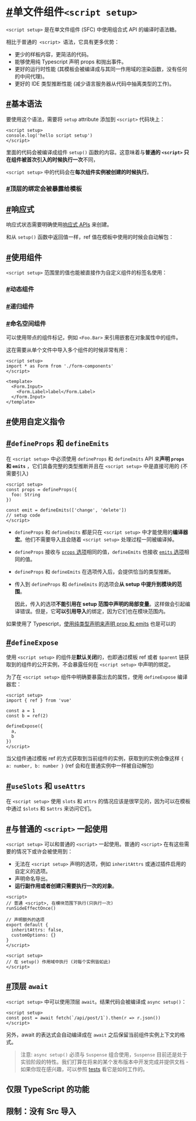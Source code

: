 # [#](https://v3.cn.vuejs.org/api/sfc-script-setup.html#单文件组件-script-setup)单文件组件`<script setup>`

`<script setup>` 是在单文件组件 (SFC) 中使用组合式 API 的编译时语法糖。

相比于普通的` <script> `语法，它具有更多优势：

- 更少的样板内容，更简洁的代码。
- 能够使用纯 Typescript 声明 props 和抛出事件。
- 更好的运行时性能 (其模板会被编译成与其同一作用域的渲染函数，没有任何的中间代理)。
- 更好的 IDE 类型推断性能 (减少语言服务器从代码中抽离类型的工作)。



## [#](https://v3.cn.vuejs.org/api/sfc-script-setup.html#基本语法)基本语法

要使用这个语法，需要将 `setup` attribute 添加到 `<script>` 代码块上：

```vue
<script setup>
console.log('hello script setup')
</script>
```

里面的代码会被编译成组件 `setup()` 函数的内容。这意味着与**普通的 `<script>` 只在组件被首次引入的时候执行一次**不同，

`<script setup>` 中的代码会在**每次组件实例被创建的时候执行**。



### [#](https://v3.cn.vuejs.org/api/sfc-script-setup.html#顶层的绑定会被暴露给模板)顶层的绑定会被暴露给模板



## [#](https://v3.cn.vuejs.org/api/sfc-script-setup.html#响应式)响应式

响应式状态需要明确使用[响应式 APIs](https://v3.cn.vuejs.org/api/basic-reactivity.html) 来创建。

和从 `setup()` 函数中返回值一样，ref 值在模板中使用的时候会自动解包：



## [#](https://v3.cn.vuejs.org/api/sfc-script-setup.html#使用组件)使用组件

`<script setup>` 范围里的值也能被直接作为自定义组件的标签名使用：



### [#](https://v3.cn.vuejs.org/api/sfc-script-setup.html#动态组件)动态组件

### [#](https://v3.cn.vuejs.org/api/sfc-script-setup.html#递归组件)递归组件



### [#](https://v3.cn.vuejs.org/api/sfc-script-setup.html#命名空间组件)命名空间组件

可以使用带点的组件标记，例如 `<Foo.Bar>` 来引用嵌套在对象属性中的组件。

这在需要从单个文件中导入多个组件的时候非常有用：

```vue
<script setup>
import * as Form from './form-components'
</script>

<template>
  <Form.Input>
    <Form.Label>label</Form.Label>
  </Form.Input>
</template>
```



## [#](https://v3.cn.vuejs.org/api/sfc-script-setup.html#使用自定义指令)使用自定义指令



## [#](https://v3.cn.vuejs.org/api/sfc-script-setup.html#defineprops-和-defineemits)`defineProps` 和 `defineEmits`

在 `<script setup>` 中必须使用 `defineProps` 和 `defineEmits` API 来**声明 `props` 和 `emits`** ，它们具备完整的类型推断并且在 `<script setup>` 中是直接可用的 (不需要引入)

```vue
<script setup>
const props = defineProps({
  foo: String
})

const emit = defineEmits(['change', 'delete'])
// setup code
</script>
```

- `defineProps` 和 `defineEmits` 都是只在 `<script setup>` 中才能使用的**编译器宏**。他们不需要导入且会随着 `<script setup>` 处理过程一同被编译掉。

- `defineProps` 接收与 [`props` 选项](https://v3.cn.vuejs.org/api/options-data.html#props)相同的值，`defineEmits` 也接收 [`emits` 选项](https://v3.cn.vuejs.org/api/options-data.html#emits)相同的值。

- `defineProps` 和 `defineEmits` 在选项传入后，会提供恰当的类型推断。

- 传入到 `defineProps` 和 `defineEmits` 的选项会**从 setup 中提升到模块的范围**。

  因此，传入的选项**不能引用在 setup 范围中声明的局部变量**。这样做会引起编译错误。但是，它**可以引用导入**的绑定，因为它们也在模块范围内。

如果使用了 Typescript，[使用纯类型声明来声明 prop 和 emits](https://v3.cn.vuejs.org/api/sfc-script-setup.html#仅限-typescript-的功能) 也是可以的



## [#](https://v3.cn.vuejs.org/api/sfc-script-setup.html#defineexpose)`defineExpose`

使用 `<script setup>` 的组件是**默认关闭**的，也即通过模板 ref 或者 `$parent` 链获取到的组件的公开实例，不会暴露任何在 `<script setup>` 中声明的绑定。

为了在 `<script setup>` 组件中明确要暴露出去的属性，使用 `defineExpose` 编译器宏：

```vue
<script setup>
import { ref } from 'vue'

const a = 1
const b = ref(2)

defineExpose({
  a,
  b
})
</script>
```

当父组件通过模板 ref 的方式获取到当前组件的实例，获取到的实例会像这样 `{ a: number, b: number }` (ref 会和在普通实例中一样被自动解包)



## [#](https://v3.cn.vuejs.org/api/sfc-script-setup.html#useslots-和-useattrs)`useSlots` 和 `useAttrs`

在 `<script setup>` 使用 `slots` 和 `attrs` 的情况应该是很罕见的，因为可以在模板中通过 `$slots` 和 `$attrs` 来访问它们。



## [#](https://v3.cn.vuejs.org/api/sfc-script-setup.html#与普通的-script-一起使用)与普通的 `<script>` 一起使用

`<script setup>` 可以和普通的 `<script>` 一起使用。普通的 `<script>` 在有这些需要的情况下或许会被使用到：

- 无法在 `<script setup>` 声明的选项，例如 `inheritAttrs` 或通过插件启用的自定义的选项。
- 声明命名导出。
- **运行副作用或者创建只需要执行一次的对象**。

```vue
<script>
// 普通 <script>, 在模块范围下执行(只执行一次)
runSideEffectOnce()

// 声明额外的选项
export default {
  inheritAttrs: false,
  customOptions: {}
}
</script>

<script setup>
// 在 setup() 作用域中执行 (对每个实例皆如此)
</script>
```



## [#](https://v3.cn.vuejs.org/api/sfc-script-setup.html#顶层-await)顶层 `await`

`<script setup>` 中可以使用顶层 `await`。结果代码会被编译成 `async setup()`：

```vue
<script setup>
const post = await fetch(`/api/post/1`).then(r => r.json())
</script>
```


另外，await 的表达式会自动编译成在 `await` 之后保留当前组件实例上下文的格式。

> 注意: `async setup()` 必须与 `Suspense` 组合使用，`Suspense` 目前还是处于实验阶段的特性。我们打算在将来的某个发布版本中开发完成并提供文档 - 如果你现在感兴趣，可以参照 [tests](https://github.com/vuejs/vue-next/blob/master/packages/runtime-core/__tests__/components/Suspense.spec.ts) 看它是如何工作的。



## 仅限 TypeScript 的功能



## 限制：没有 Src 导入